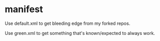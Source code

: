# manifest

Use default.xml to get bleeding edge from my forked repos.

Use green.xml to get something that's known/expected to always work.
